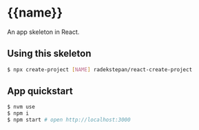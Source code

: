 # {{name}}

An app skeleton in React.

## Using this skeleton

```bash
$ npx create-project [NAME] radekstepan/react-create-project
```

## App quickstart

```bash
$ nvm use
$ npm i
$ npm start # open http://localhost:3000
```
